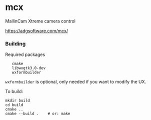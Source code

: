 # mcx
MallinCam Xtreme camera control

https://adgsoftware.com/mcx/

### Building

Required packages
```
   cmake
   libwxgtk3.0-dev
   wxformbuilder
```

`wxformbuilder` is optional, only needed if you want to modify the UX.
 
To build:
```
mkdir build
cd build
cmake ..
cmake --build .    # or: make
```
